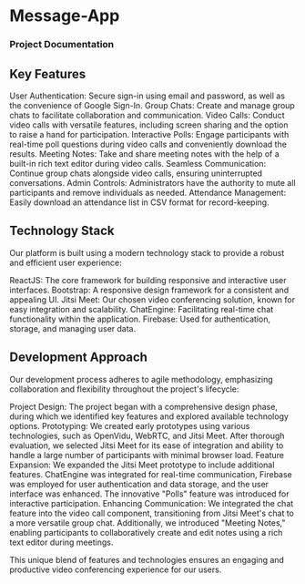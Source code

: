 # Message-App

### Project Documentation

## Key Features

User Authentication: Secure sign-in using email and password, as well as the convenience of Google Sign-In.
Group Chats: Create and manage group chats to facilitate collaboration and communication.
Video Calls: Conduct video calls with versatile features, including screen sharing and the option to raise a hand for participation.
Interactive Polls: Engage participants with real-time poll questions during video calls and conveniently download the results.
Meeting Notes: Take and share meeting notes with the help of a built-in rich text editor during video calls.
Seamless Communication: Continue group chats alongside video calls, ensuring uninterrupted conversations.
Admin Controls: Administrators have the authority to mute all participants and remove individuals as needed.
Attendance Management: Easily download an attendance list in CSV format for record-keeping.

## Technology Stack

Our platform is built using a modern technology stack to provide a robust and efficient user experience:

ReactJS: The core framework for building responsive and interactive user interfaces.
Bootstrap: A responsive design framework for a consistent and appealing UI.
Jitsi Meet: Our chosen video conferencing solution, known for easy integration and scalability.
ChatEngine: Facilitating real-time chat functionality within the application.
Firebase: Used for authentication, storage, and managing user data.

## Development Approach

Our development process adheres to agile methodology, emphasizing collaboration and flexibility throughout the project's lifecycle:

Project Design: The project began with a comprehensive design phase, during which we identified key features and explored available technology options.
Prototyping: We created early prototypes using various technologies, such as OpenVidu, WebRTC, and Jitsi Meet. After thorough evaluation, we selected Jitsi Meet for its ease of integration and ability to handle a large number of participants with minimal browser load.
Feature Expansion: We expanded the Jitsi Meet prototype to include additional features. ChatEngine was integrated for real-time communication, Firebase was employed for user authentication and data storage, and the user interface was enhanced. The innovative "Polls" feature was introduced for interactive participation.
Enhancing Communication: We integrated the chat feature into the video call component, transitioning from Jitsi Meet's chat to a more versatile group chat. Additionally, we introduced "Meeting Notes," enabling participants to collaboratively create and edit notes using a rich text editor during meetings.

This unique blend of features and technologies ensures an engaging and productive video conferencing experience for our users.
